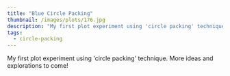 ```yaml
---
title: "Blue Circle Packing"
thumbnail: /images/plots/176.jpg
description: "My first plot experiment using 'circle packing' technique. More ideas and explorations to come!"
tags:
  - circle-packing
---
```


My first plot experiment using 'circle packing' technique. More ideas and explorations to come!